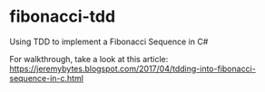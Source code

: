 # fibonacci-tdd
Using TDD to implement a Fibonacci Sequence in C#

For walkthrough, take a look at this article: https://jeremybytes.blogspot.com/2017/04/tdding-into-fibonacci-sequence-in-c.html
